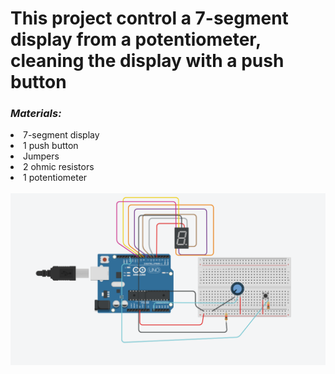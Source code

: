 <h1>This project control a 7-segment display from a potentiometer, cleaning the display with a push button</h1>

*<h3>Materials:</h3>*
  <li>7-segment display</li>
  <li>1 push button</li>
  <li>Jumpers</li>
  <li>2 ohmic resistors</li>
  <li>1 potentiometer</li>
<br>
<img src="images/tinkercad_project.png">
